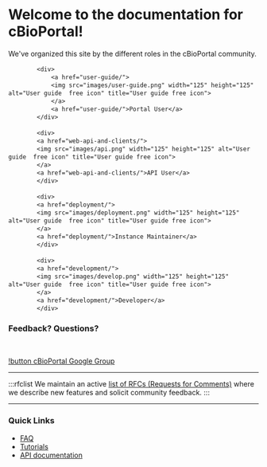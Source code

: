 # Welcome to the documentation for cBioPortal!

We've organized this site by the different roles in the cBioPortal community.

<div class="homeList">
            
            <div>
                <a href="user-guide/">
                <img src="images/user-guide.png" width="125" height="125" alt="User guide  free icon" title="User guide free icon">
                </a>
                <a href="user-guide/">Portal User</a>
            </div>
        
            <div>
            <a href="web-api-and-clients/">
            <img src="images/api.png" width="125" height="125" alt="User guide  free icon" title="User guide free icon">
            </a> 
            <a href="web-api-and-clients/">API User</a>
            </div>
       
            <div>
            <a href="deployment/">
            <img src="images/deployment.png" width="125" height="125" alt="User guide  free icon" title="User guide free icon">
            </a>
            <a href="deployment/">Instance Maintainer</a>
            </div>
        
            <div>
            <a href="development/">
            <img src="images/develop.png" width="125" height="125" alt="User guide  free icon" title="User guide free icon">
            </a>
            <a href="development/">Developer</a>
            </div>


</div>


<div id="feedback">
<h3><strong>Feedback? Questions?</strong></h3>
<br />

[!button cBioPortal Google Group](https://groups.google.com/g/cbioportal)

<hr />

:::rfclist
We maintain an active [list of RFCs (Requests for Comments)](RFC-List.md) where we describe new features and solicit community feedback.
:::

</div>

<hr />

<h3>Quick Links</h3>

- [FAQ](user-guide/faq.md)
- [Tutorials](https://www.cbioportal.org/tutorials)
- [API documentation](web-API-and-Clients.md)


<script>
setTimeout(function(){
    document.querySelectorAll("#docs-sidebar-right .simplebar-content")[0].appendChild(document.getElementById("feedback"));
},500);
</script>



